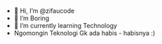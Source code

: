 - 👋 Hi, I’m @zifaucode
- 👀 I’m Boring
- 🌱 I’m currently learning Technology
- Ngomongin Teknologi Gk ada habis - habisnya   :)

<!---
zifaucode/zifaucode is a ✨ special ✨ repository because its `README.md` (this file) appears on your GitHub profile.
You can click the Preview link to take a look at your changes.
--->

